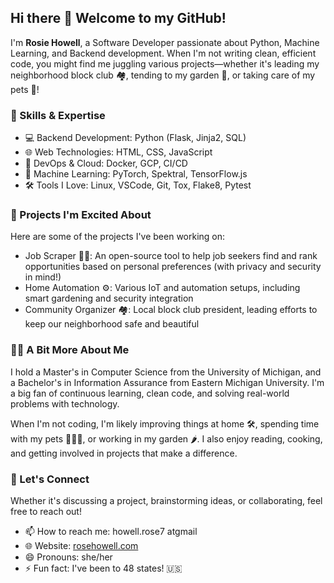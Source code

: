 ## Hi there 👋 Welcome to my GitHub!

I'm __Rosie Howell__, a Software Developer passionate about Python, Machine Learning, and Backend development. When I'm not writing clean, efficient code, you might find me juggling various projects—whether it's leading my neighborhood block club 🏘️, tending to my garden 🌱, or taking care of my pets 🐾!

### 🔧 Skills & Expertise

- 💻 Backend Development: Python (Flask, Jinja2, SQL)
- 🌐 Web Technologies: HTML, CSS, JavaScript
- 🚀 DevOps & Cloud: Docker, GCP, CI/CD
- 🧠 Machine Learning: PyTorch, Spektral, TensorFlow.js
- 🛠️ Tools I Love: Linux, VSCode, Git, Tox, Flake8, Pytest


### 🌟 Projects I'm Excited About

Here are some of the projects I've been working on:

- Job Scraper 🕵️‍♀️: An open-source tool to help job seekers find and rank opportunities based on personal preferences (with privacy and security in mind!)
- Home Automation ⚙️: Various IoT and automation setups, including smart gardening and security integration
- Community Organizer 🏘️: Local block club president, leading efforts to keep our neighborhood safe and beautiful


### 👩‍💻 A Bit More About Me

I hold a Master's in Computer Science from the University of Michigan, and a Bachelor's in Information Assurance from Eastern Michigan University. I'm a big fan of continuous learning, clean code, and solving real-world problems with technology.

When I'm not coding, I'm likely improving things at home 🛠️, spending time with my pets 🐶🐱🐔, or working in my garden 🌶️. I also enjoy reading, cooking, and getting involved in projects that make a difference.


### 💬 Let's Connect

Whether it's discussing a project, brainstorming ideas, or collaborating, feel free to reach out!

- 📫 How to reach me: howell.rose7 atgmail
- 🌐 Website: [rosehowell.com](https://rosehowell.com)
- 😄 Pronouns: she/her
- ⚡ Fun fact: I've been to 48 states! 🇺🇸

<!--
**rhowell7/rhowell7** is a ✨ _special_ ✨ repository because its `README.md` (this file) appears on your GitHub profile.

Here are some ideas to get you started:

- 🔭 I’m currently working on ...
- 🌱 I’m currently learning ...
- 👯 I’m looking to collaborate on ...
- 🤔 I’m looking for help with ...
- 💬 Ask me about ...
- 📫 How to reach me: ...
- 😄 Pronouns: ...
- ⚡ Fun fact: ...
-->
